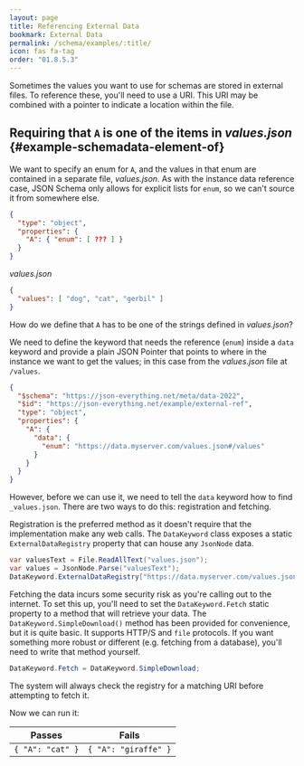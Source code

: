 ```yaml
---
layout: page
title: Referencing External Data
bookmark: External Data
permalink: /schema/examples/:title/
icon: fas fa-tag
order: "01.8.5.3"
---
```

Sometimes the values you want to use for schemas are stored in external files.  To reference these, you'll need to use a URI.  This URI may be combined with a pointer to indicate a location within the file.

## Requiring that `A` is one of the items in _values.json_ {#example-schemadata-element-of}

We want to specify an enum for `A`, and the values in that enum are contained in a separate file, _values.json_.  As with the instance data reference case, JSON Schema only allows for explicit lists for `enum`, so we can't source it from somewhere else.

```json
{
  "type": "object",
  "properties": {
    "A": { "enum": [ ??? ] }
  }
}
```

_values.json_
```json
{
  "values": [ "dog", "cat", "gerbil" ]
}
```

How do we define that `A` has to be one of the strings defined in _values.json_?

We need to define the keyword that needs the reference (`enum`) inside a `data` keyword and provide a plain JSON Pointer that points to where in the instance we want to get the values; in this case from the _values.json_ file at `/values`.

```json
{
  "$schema": "https://json-everything.net/meta/data-2022",
  "$id": "https://json-everything.net/example/external-ref",
  "type": "object",
  "properties": {
    "A": {
      "data": {
        "enum": "https://data.myserver.com/values.json#/values"
      }
    }
  }
}
```
However, before we can use it, we need to tell the `data` keyword how to find `_values.json`.  There are two ways to do this: registration and fetching.

Registration is the preferred method as it doesn't require that the implementation make any web calls.  The `DataKeyword` class exposes a static `ExternalDataRegistry` property that can house any `JsonNode` data.

```c#
var valuesText = File.ReadAllText("values.json");
var values = JsonNode.Parse("valuesText");
DataKeyword.ExternalDataRegistry["https://data.myserver.com/values.json"] = values;
```

Fetching the data incurs some security risk as you're calling out to the internet.  To set this up, you'll need to set the `DataKeyword.Fetch` static property to a method that will retrieve your data.  The `DataKeyword.SimpleDownload()` method has been provided for convenience, but it is quite basic.  It supports HTTP/S and `file` protocols.  If you want something more robust or different (e.g. fetching from a database), you'll need to write that method yourself.

```c#
DataKeyword.Fetch = DataKeyword.SimpleDownload;
```

The system will always check the registry for a matching URI before attempting to fetch it.

Now we can run it:

| Passes | Fails |
| :-: | :-: |
| `{ "A": "cat" }` | `{ "A": "giraffe" }` |

